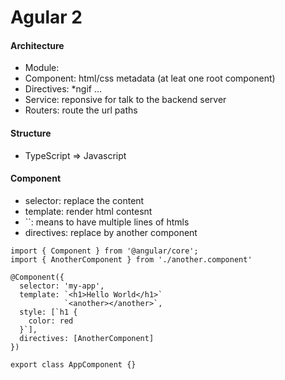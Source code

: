# Agular 2

#### Architecture
 - Module: 
 - Component: html/css metadata (at leat one root component)
 - Directives: *ngif ...
 - Service: reponsive for talk to the backend server
 - Routers: route the url paths

#### Structure
 - TypeScript => Javascript

#### Component
 - selector: replace the **<my-app></my-app>** content
 - template: render html contesnt
 - ``: means to have multiple lines of htmls
 - directives: replace **<another></another>** by another component

```
import { Component } from '@angular/core';
import { AnotherComponent } from './another.component'

@Component({
  selector: 'my-app',
  template: `<h1>Hello World</h1>`
            `<another></another>`,
  style: [`h1 {
  	color: red      	
  }`],
  directives: [AnotherComponent]
})

export class AppComponent {}
```
 
